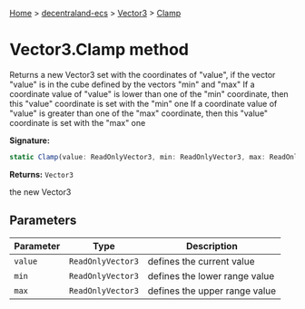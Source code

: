 [Home](./index) &gt; [decentraland-ecs](./decentraland-ecs.md) &gt; [Vector3](./decentraland-ecs.vector3.md) &gt; [Clamp](./decentraland-ecs.vector3.clamp.md)

# Vector3.Clamp method

Returns a new Vector3 set with the coordinates of "value", if the vector "value" is in the cube defined by the vectors "min" and "max" If a coordinate value of "value" is lower than one of the "min" coordinate, then this "value" coordinate is set with the "min" one If a coordinate value of "value" is greater than one of the "max" coordinate, then this "value" coordinate is set with the "max" one

**Signature:**
```javascript
static Clamp(value: ReadOnlyVector3, min: ReadOnlyVector3, max: ReadOnlyVector3): Vector3;
```
**Returns:** `Vector3`

the new Vector3

## Parameters

|  Parameter | Type | Description |
|  --- | --- | --- |
|  `value` | `ReadOnlyVector3` | defines the current value |
|  `min` | `ReadOnlyVector3` | defines the lower range value |
|  `max` | `ReadOnlyVector3` | defines the upper range value |

